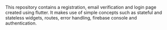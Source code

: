 This repository contains a registration, email verification and login page created using flutter.
It makes use of simple concepts such as stateful and stateless widgets, routes, error handling, firebase console and authentication.
